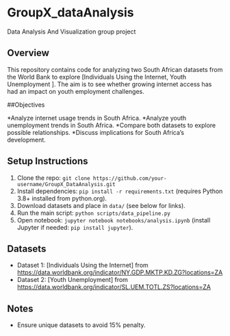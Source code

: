 # GroupX_dataAnalysis
Data Analysis And Visualization group project


## Overview
This repository contains code for analyzing two South African datasets from the World Bank to explore [Individuals Using the Internet, Youth Unemployment ]. The aim is to see whether growing internet access has had an impact on youth employment challenges.

##Objectives

*Analyze internet usage trends in South Africa.
*Analyze youth unemployment trends in South Africa.
*Compare both datasets to explore possible relationships.
*Discuss implications for South Africa’s development.

## Setup Instructions
1. Clone the repo: `git clone https://github.com/your-username/GroupX_DataAnalysis.git`
2. Install dependencies: `pip install -r requirements.txt` (requires Python 3.8+ installed from python.org).
3. Download datasets and place in `data/` (see below for links).
4. Run the main script: `python scripts/data_pipeline.py`
5. Open notebook: `jupyter notebook notebooks/analysis.ipynb` (install Jupyter if needed: `pip install jupyter`).

## Datasets
- Dataset 1: [Individuals Using the Internet] from https://data.worldbank.org/indicator/NY.GDP.MKTP.KD.ZG?locations=ZA
- Dataset 2: [Youth Unemployment] from https://data.worldbank.org/indicator/SL.UEM.TOTL.ZS?locations=ZA

## Notes
- Ensure unique datasets to avoid 15% penalty.
